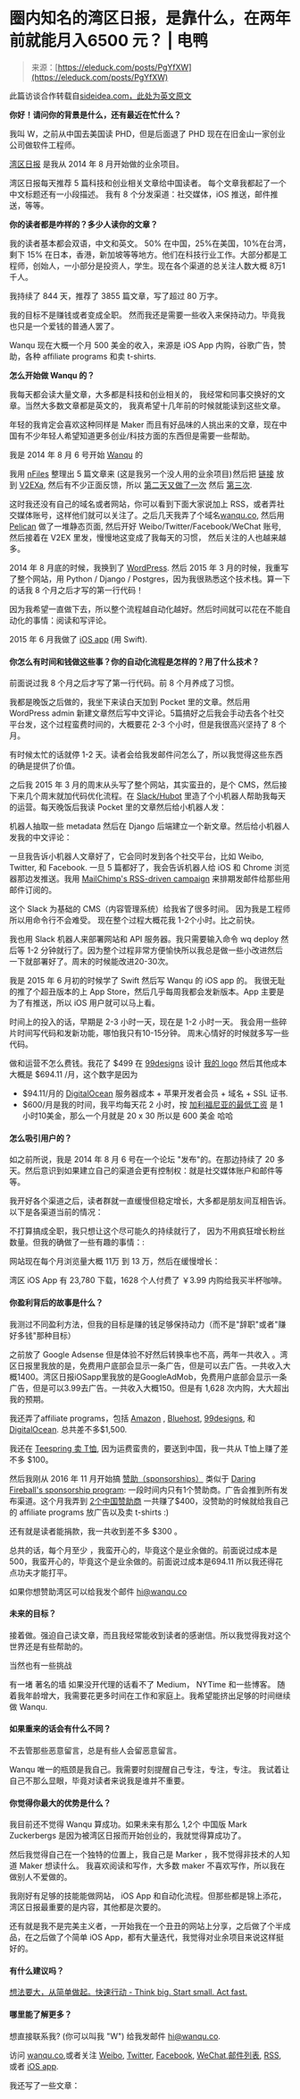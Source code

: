 <!--yml
category: 访谈
date: 2022-06-28 10:40:12
-->

# 圈内知名的湾区日报，是靠什么，在两年前就能月入6500 元？ | 电鸭

> 来源：[https://eleduck.com/posts/PgYfXW](https://eleduck.com/posts/PgYfXW)

此篇访谈合作转载自<u>[sideidea.com](https://eleduck.com/posts/sideidea.com)，此处为</u>[英文原文](https://www.indiehackers.com/businesses/wanqu?utm_source=sideidea.com)

**你好！请问你的背景是什么，还有最近在忙什么？**

我叫 W，之前从中国去美国读 PHD，但是后面退了 PHD 现在在旧金山一家创业公司做软件工程师。

[湾区日报](https://wanqu.co/?s=indiehacker&utm_source=sideidea.com) 是我从 2014 年 8 月开始做的业余项目。

湾区日报每天推荐 5 篇科技和创业相关文章给中国读者。 每个文章我都起了一个中文标题还有一小段描述。 我有 8 个分发渠道：社交媒体，iOS 推送，邮件推送，等等。

**你的读者都是咋样的？多少人读你的文章？**

我的读者基本都会双语，中文和英文。 50% 在中国，25%在美国，10%在台湾，剩下 15% 在日本，香港，新加坡等等地方。他们在科技行业工作。大部分都是工程师，创始人，一小部分是投资人，学生。现在各个渠道的总关注人数大概 8万1千人。

我持续了 844 天，推荐了 3855 篇文章，写了超过 80 万字。

我的目标不是赚钱或者变成全职。 然而我还是需要一些收入来保持动力。毕竟我也只是一个爱钱的普通人罢了。

Wanqu 现在大概一个月 500 美金的收入，来源是 iOS App 内购，谷歌广告，赞助，各种 affiliate programs 和卖 t-shirts.

**怎么开始做 Wanqu 的？**

我每天都会读大量文章，大多都是科技和创业相关的， 我经常和同事交换好的文章。当然大多数文章都是英文的， 我真希望十几年前的时候就能读到这些文章。

年轻的我肯定会喜欢这种同样是 Maker 而且有好品味的人挑出来的文章，现在中国有不少年轻人希望知道更多创业/科技方面的东西但是需要一些帮助。

我是 2014 年 8 月 6 号开始 [Wanqu](https://wanqu.co/?s=indiehacker&utm_source=sideidea.com) 的

我用 [nFiles](http://nfil.es/?utm_source=sideidea.com) 整理出 5 篇文章来 (这是我另一个没人用的业余项目) 然后把 [链接](http://nfil.es/w/Dd1nHx/%E6%B9%BE%E5%8C%BA%E6%97%A5%E6%8A%A5-20140806-%E5%88%9B%E5%88%8Auberjustin.tv/?utm_source=sideidea.com) 放到 [V2EXa](https://www.v2ex.com/t/126421?utm_source=sideidea.com), 然后有不少正面反馈，所以 [第二天又做了一次](https://www.v2ex.com/t/126493?utm_source=sideidea.com) 然后 [第三次](https://www.v2ex.com/t/126692?utm_source=sideidea.com).

这时我还没有自己的域名或者网站，你可以看到下面大家说加上 RSS，或者弄社交媒体账号，这样他们就可以关注了。之后几天我弄了个域名[wanqu.co](https://wanqu.co/?s=indiehacker&utm_source=sideidea.com), 然后用[Pelican](https://github.com/getpelican/pelican?utm_source=sideidea.com) 做了一堆静态页面, 然后开好 Weibo/Twitter/Facebook/WeChat 账号, 然后接着在 V2EX 里发，慢慢地这变成了我每天的习惯， 然后关注的人也越来越多。

2014 年 8 月底的时候，我换到了 [WordPress](https://web.archive.org/web/20141218143936/http://wanqu.co?utm_source=sideidea.com). 然后 2015 年 3 月的时候，我重写了整个网站，用 Python / Django / Postgres，因为我很熟悉这个技术栈。算一下的话我 8 个月之后才写的第一行代码！

因为我希望一直做下去，所以整个流程越自动化越好。然后时间就可以花在不能自动化的事情：阅读和写评论。

2015 年 6 月我做了 [iOS app](https://itunes.apple.com/us/app/wan-qu-ri-bao/id995762924?mt=8&tduid=1010l6Sv&ign-mpt=uo%3D4&utm_source=sideidea.com) (用 Swift).

#### 你怎么有时间和钱做这些事？你的自动化流程是怎样的？用了什么技术？

前面说过我 8 个月之后才写了第一行代码。前 8 个月养成了习惯。

我都是晚饭之后做的，我坐下来读白天加到 Pocket 里的文章。然后用 WordPress admin 新建文章然后写中文评论。5篇搞好之后我会手动去各个社交平台发，这个过程蛮费时间的，大概要花 2-3 个小时，但是我很高兴坚持了 8 个月。

有时候太忙的话就停 1-2 天。读者会给我发邮件问怎么了，所以我觉得这些东西的确是提供了价值。

之后我 2015 年 3 月的周末从头写了整个网站，其实蛮丑的，是个 CMS，然后接下来几个周末就加代码优化流程。在 [Slack/Hubot](https://github.com/slackapi/hubot-slack?utm_source=sideidea.com) 里造了个小机器人帮助我每天的运营。每天晚饭后我读 Pocket 里的文章然后给小机器人发：

机器人抽取一些 metadata 然后在 Django 后端建立一个新文章。然后给小机器人发我的中文评论：

一旦我告诉小机器人文章好了，它会同时发到各个社交平台，比如 Weibo, Twitter, 和 Facebook. 一旦 5 篇都好了，我会告诉机器人给 iOS 和 Chrome 浏览器那边发推送。我用 [MailChimp's RSS-driven campaign](http://eepurl.com/cb60-X?utm_source=sideidea.com) 来排期发邮件给那些用邮件订阅的。

这个 Slack 为基础的 CMS（内容管理系统）给我省了很多时间。 因为我是工程师所以用命令行不会难受。 现在整个过程大概花我 1-2个小时。比之前快。

我也用 Slack 机器人来部署网站和 API 服务器。我只需要输入命令 wq deploy 然后等 1-2 分钟就行了。因为整个过程非常方便愉快所以我总是做一些小改进然后一下就部署好了。周末的时候能改进20-30次。

我是 2015 年 6 月初的时候学了 Swift 然后写 Wanqu 的 iOS app 的。 我很无耻的推了个超丑版本的上 App Store，然后几乎每周我都会发新版本。App 主要是为了有推送，所以 iOS 用户就可以马上看。

时间上的投入的话，早期是 2-3 小时一天，现在是 1-2 小时一天。 我会用一些碎片时间写代码和发新功能，哪怕我只有10-15分钟。 周末心情好的时候就多写一些代码。

做和运营不怎么费钱。我花了 $499 在 [99designs](http://ninetyninedesigns.7eer.net/c/342239/185967/3172?utm_source=sideidea.com) 设计 [我的 logo](https://wanqu.co/brand-assets?s=indiehacker&utm_source=sideidea.com) 然后其他成本大概是 $694.11 /月，这个数字是因为

*   $94.11/月的 [DigitalOcean](https://www.digitalocean.com/refcode=001e7dc7ce80&utm_campaign=Referral_Invite&utm_medium=Referral_Program&utm_source=CopyPaste?utm_source=sideidea.com) 服务器成本 + 苹果开发者会员 + 域名 + SSL 证书.
*   $600/月是我的时间，我平均每天花 2 小时，按 [加利福尼亚的最低工资](http://www.dir.ca.gov/dlse/faq_minimumwage.htm?utm_source=sideidea.com) 是 1 小时10美金，那么一个月就是 20 x 30 所以是 600 美金 哈哈

#### **怎么吸引用户的？**

如之前所说，我是 2014 年 8 月 6 号在一个论坛 "发布"的。在那边持续了 20 多天。然后意识到如果建立自己的渠道会更有控制权：就是社交媒体账户和邮件等等。

我开好各个渠道之后，读者群就一直缓慢但稳定增长，大多都是朋友间互相告诉。以下是各渠道当前的情况：

不打算搞成全职，我只想让这个尽可能久的持续就行了， 因为不用疯狂增长粉丝数量。但我的确做了一些有趣的事情：:

网站现在每个月浏览量大概 11万 到 13 万，然后在缓慢增长：

湾区 iOS App 有 23,780 下载，1628 个人付费了 ￥3.99 内购给我买半杯咖啡。

#### **你盈利背后的故事是什么？**

我测过不同盈利方法，但我的目标是赚的钱足够保持动力（而不是"辞职"或者"赚好多钱"那种目标）

之前放了 Google Adsense 但是体验不好然后转换率也不高，两年一共收入 。湾区日报里我放的是，免费用户底部会显示一条广告，但是可以去广告。一共收入大概1400。湾区日报iOSapp里我放的是GoogleAdMob，免费用户底部会显示一条广告，但是可以3.99去广告。一共收入大概150。但是有 1,628 次内购，大大超出我的预期。

我还弄了affiliate programs，包括 [Amazon](http://amzn.to/2fFolXX?utm_source=sideidea.com) , [Bluehost](https://www.bluehost.com/?utm_source=sideidea.com), [99designs](http://ninetyninedesigns.7eer.net/c/342239/185967/3172?utm_source=sideidea.com), 和 [DigitalOcean](https://www.digitalocean.com/?refcode=001e7dc7ce80&utm_campaign=Referral_Invite&utm_medium=Referral_Program&utm_source=CopyPaste&utm_source=sideidea.com). 总共差不多$1,500.

我还在 [Teespring 卖 T恤](https://teespring.com/i-read-wanqu-and-i-know-thing#pid=2&cid=2122&sid=front?utm_source=sideidea.com), 因为运费蛮贵的，要送到中国，我一共从 T恤上赚了差不多 $100。

然后我刚从 2016 年 11 月开始搞 [赞助（sponsorships）](https://wanqu.co/ads?s=indiehacker&utm_source=sideidea.com) 类似于 [Daring Fireball's sponsorship program](https://daringfireball.net/feeds/sponsors/?utm_source=sideidea.com): 一段时间内只有1个赞助商。广告会推到所有发布渠道。这个月我弄到 [2个中国赞助商](https://wanqu.co/ads?s=top#past&utm_source=sideidea.com) 一共赚了$400，没赞助的时候就给我自己的 affiliate programs 放广告以及卖 t-shirts :)

还有就是读者能捐款，我一共收到差不多 $300 。

总共的话，每个月至少 ，我蛮开心的，毕竟这个是业余做的。前面说过成本是500，我蛮开心的，毕竟这个是业余做的。前面说过成本是694.11 所以我还得花点功夫才能打平。

如果你想赞助湾区可以给我发个邮件 [hi@wanqu.co](mailto:hi@wanqu.co?utm_source=sideidea.com)

#### **未来的目标？**

接着做。强迫自己读文章，而且我经常能收到读者的感谢信。所以我觉得我对这个世界还是有些帮助的。

当然也有一些挑战

有一堵 著名的墙 如果没开代理的话看不了 Medium， NYTime 和一些博客。
随着我年龄增大，我需要花更多时间在工作和家庭上。我希望能挤出足够的时间继续做 Wanqu.

#### **如果重来的话会有什么不同？**

不去管那些恶意留言，总是有些人会留恶意留言。

Wanqu 唯一的瓶颈是我自己。我需要时刻提醒自己专注，专注，专注。 我试着让自己不那么显眼，毕竟对读者来说我是谁并不重要。

#### **你觉得你最大的优势是什么？**

我目前还不觉得 Wanqu 算成功。如果未来有那么 1,2个 中国版 Mark Zuckerbergs 是因为被湾区日报而开始创业的，我就觉得算成功了。

然后我觉得自己在一个独特的位置上，我自己是 Marker ，我不觉得非技术的人知道 Maker 想读什么。 我喜欢阅读和写作，大多数 maker 不喜欢写作，所以我在做别人不爱做的。

我刚好有足够的技能能做网站， iOS App 和自动化流程。但那些都是锦上添花，湾区日报最重要的是内容，其他都是次要的。

还有就是我不是完美主义者，一开始我在一个丑丑的网站上分享，之后做了个半成品，在之后做了个简单 iOS App，都有大量迭代，我觉得对业余项目来说这样挺好的。

#### **有什么建议吗？**

[想法要大，从简单做起。快速行动 - Think big. Start small. Act fast.](https://medium.com/@azeem/think-big-start-small-act-fast-6fdab1f771ea#.xsntncpio?utm_source=sideidea.com)

#### **哪里能了解更多？**

想直接联系我? (你可以叫我 "W") 给我发邮件 [hi@wanqu.co](mailto:hi@wanqu.co?utm_source=sideidea.com).

访问 [wanqu.co](https://wanqu.co/?utm_source=sideidea.com),或者关注 [Weibo](http://weibo.com/login.php?utm_source=sideidea.com), [Twitter](https://twitter.com/wanquribao?utm_source=sideidea.com), [Facebook](https://www.facebook.com/wanquribao?utm_source=sideidea.com), [WeChat](https://wanqu.co/wechat?s=left&utm_source=sideidea.com),[邮件列表](http://wanqu.us9.list-manage.com/subscribe?u=ec319d2ab63d091099d075cc0&id=6ae6137b55&utm_source=sideidea.com), [RSS](http://wanqu.co/feed/?utm_source=sideidea.com), 或者 [iOS app](https://itunes.apple.com/us/app/wan-qu-ri-bao/id995762924?mt=8&tduid=1010l6Sv&ign-mpt=uo%3D4&utm_source=sideidea.com).

我还写了一些文章：